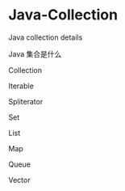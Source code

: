 # Java-Collection

Java collection details


Java 集合是什么


Collection

Iterable

Spliterator

Set

List

Map

Queue

Vector